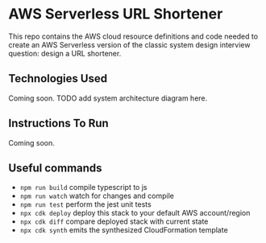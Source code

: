# AWS Serverless URL Shortener

This repo contains the AWS cloud resource definitions and code needed to create an AWS Serverless version of the classic system design interview question: design a URL shortener.

## Technologies Used

Coming soon.
TODO add system architecture diagram here.

## Instructions To Run

Coming soon.

## Useful commands

- `npm run build` compile typescript to js
- `npm run watch` watch for changes and compile
- `npm run test` perform the jest unit tests
- `npx cdk deploy` deploy this stack to your default AWS account/region
- `npx cdk diff` compare deployed stack with current state
- `npx cdk synth` emits the synthesized CloudFormation template
